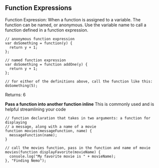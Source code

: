 ## Function Expressions

Function Expression: When a function is assigned to a variable. The function can be named, or anonymous. Use the variable name to call a function defined in a function expression.

```
// anonymous function expression
var doSomething = function(y) {
  return y + 1;
};
```
```
// named function expression
var doSomething = function addOne(y) {
  return y + 1;
};
```
```
// for either of the definitions above, call the function like this:
doSomething(5);
```
Returns: 6

**Pass a function into another function inline**
This is commonly used and is helpful streamlining your code

```
// function declaration that takes in two arguments: a function for displaying
// a message, along with a name of a movie
function movies(messageFunction, name) {
  messageFunction(name);
}
```
```
// call the movies function, pass in the function and name of movie
movies(function displayFavorite(movieName) {
  console.log("My favorite movie is " + movieName);
}, "Finding Nemo");
```

